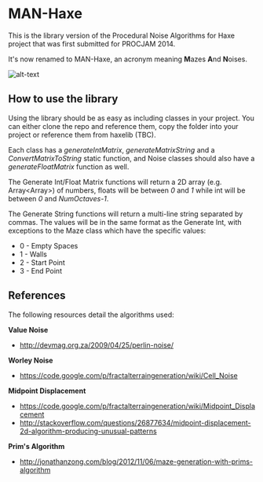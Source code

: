 # MAN-Haxe
This is the library version of the Procedural Noise Algorithms for Haxe project that was first submitted for PROCJAM 2014.

It's now renamed to MAN-Haxe, an acronym meaning **M**azes **A**nd **N**oises.

![alt-text](https://raw.githubusercontent.com/gamepopper/MAN-Haxe/master/sample/screenshot.png "MAN-Haxe Sample Screenshot")

## How to use the library
Using the library should be as easy as including classes in your project. You can either clone the repo and reference them, copy the folder into your project or reference them from haxelib (TBC).

Each class has a *generateIntMatrix*, *generateMatrixString* and a *ConvertMatrixToString* static function, and Noise classes should also have a *generateFloatMatrix* function as well.

The Generate Int/Float Matrix functions will return a 2D array (e.g. Array<Array<Int>>) of numbers, floats will be between *0* and *1* while int will be between *0* and *NumOctaves-1*.

The Generate String functions will return a multi-line string separated by commas. The values will be in the same format as the Generate Int, with exceptions to the Maze class which have the specific values:
* 0 - Empty Spaces
* 1 - Walls
* 2 - Start Point
* 3 - End Point

## References
The following resources detail the algorithms used:

**Value Noise**
* http://devmag.org.za/2009/04/25/perlin-noise/

**Worley Noise**
* https://code.google.com/p/fractalterraingeneration/wiki/Cell_Noise

**Midpoint Displacement**
* https://code.google.com/p/fractalterraingeneration/wiki/Midpoint_Displacement
* http://stackoverflow.com/questions/26877634/midpoint-displacement-2d-algorithm-producing-unusual-patterns

**Prim's Algorithm**
* http://jonathanzong.com/blog/2012/11/06/maze-generation-with-prims-algorithm
